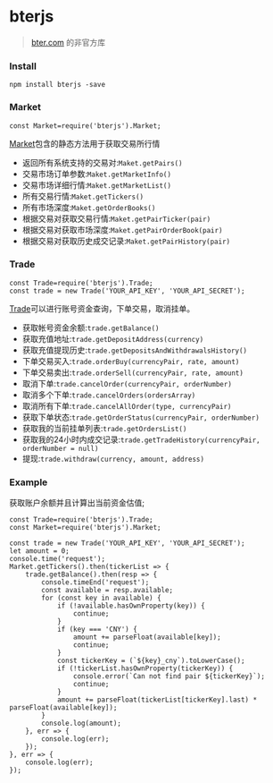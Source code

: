 # bterjs

>[bter.com](https://bter.com) 的非官方库


### Install
    
    npm install bterjs -save
    
### Market
    
    const Market=require('bterjs').Market;
    
[Market](./lib/Market.js)包含的静态方法用于获取交易所行情

- 返回所有系统支持的交易对:`Maket.getPairs()`
- 交易市场订单参数:`Maket.getMarketInfo()`
- 交易市场详细行情:`Maket.getMarketList()`
- 所有交易行情:`Maket.getTickers()`
- 所有市场深度:`Maket.getOrderBooks()`
- 根据交易对获取交易行情:`Maket.getPairTicker(pair)`
- 根据交易对获取市场深度:`Maket.getPairOrderBook(pair)`
- 根据交易对获取历史成交记录:`Maket.getPairHistory(pair)`

### Trade
    
    const Trade=require('bterjs').Trade;
    const trade = new Trade('YOUR_API_KEY', 'YOUR_API_SECRET');
    
[Trade](./lib/Trade.js)可以进行账号资金查询，下单交易，取消挂单。 

- 获取帐号资金余额:`trade.getBalance()`
- 获取充值地址:`trade.getDepositAddress(currency)`
- 获取充值提现历史:`trade.getDepositsAndWithdrawalsHistory()`
- 下单交易买入:`trade.orderBuy(currencyPair, rate, amount)`
- 下单交易卖出:`trade.orderSell(currencyPair, rate, amount)`
- 取消下单:`trade.cancelOrder(currencyPair, orderNumber)`
- 取消多个下单:`trade.cancelOrders(ordersArray)`
- 取消所有下单:`trade.cancelAllOrder(type, currencyPair)`
- 获取下单状态:`trade.getOrderStatus(currencyPair, orderNumber)`
- 获取我的当前挂单列表:`trade.getOrdersList()`
- 获取我的24小时内成交记录:`trade.getTradeHistory(currencyPair, orderNumber = null)`
- 提现:`trade.withdraw(currency, amount, address)`
    

    
    
### Example

获取账户余额并且计算出当前资金估值;


    const Trade=require('bterjs').Trade;
    const Market=require('bterjs').Market;
    
    const trade = new Trade('YOUR_API_KEY', 'YOUR_API_SECRET');
    let amount = 0;
    console.time('request');
    Market.getTickers().then(tickerList => {
        trade.getBalance().then(resp => {
            console.timeEnd('request');
            const available = resp.available;
            for (const key in available) {
                if (!available.hasOwnProperty(key)) {
                    continue;
                }
                if (key === 'CNY') {
                    amount += parseFloat(available[key]);
                    continue;
                }
                const tickerKey = (`${key}_cny`).toLowerCase();
                if (!tickerList.hasOwnProperty(tickerKey)) {
                    console.error(`Can not find pair ${tickerKey}`);
                    continue;
                }
                amount += parseFloat(tickerList[tickerKey].last) * parseFloat(available[key]);
            }
            console.log(amount);
        }, err => {
            console.log(err);
        });
    }, err => {
        console.log(err);
    });
    
    
